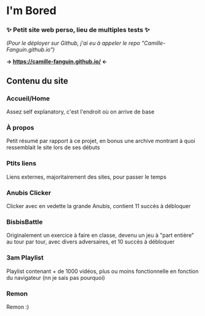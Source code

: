 # I'm Bored
### ✨ Petit site web perso, lieu de multiples tests ✨
*(Pour le déployer sur Github, j'ai eu à appeler le repo "Camille-Fanguin.github.io")*

**-> https://camille-fanguin.github.io/ <-**

## Contenu du site
### Accueil/Home
Assez self explanatory, c'est l'endroit où on arrive de base

### À propos
Petit résumé par rapport à ce projet, en bonus une archive montrant à quoi ressemblait le site lors de ses débuts

### Ptits liens 
Liens externes, majoritairement des sites, pour passer le temps

### Anubis Clicker
Clicker avec en vedette la grande Anubis, contient 11 succès à débloquer

### BisbisBattle
Originalement un exercice à faire en classe, devenu un jeu à "part entière" au tour par tour, avec divers adversaires, et 10 succès à débloquer

### 3am Playlist
Playlist contenant + de 1000 vidéos, plus ou moins fonctionnelle en fonction du navigateur (nn je sais pas pourquoi)

### Remon
Remon :)
